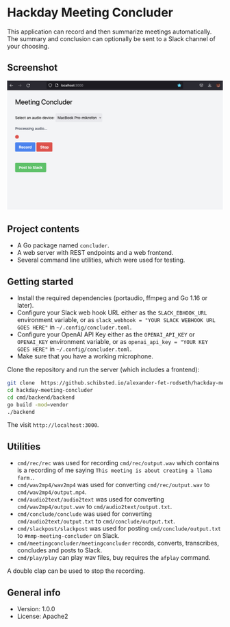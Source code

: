 # Hackday Meeting Concluder

This application can record and then summarize meetings automatically. The summary and conclusion can optionally be sent to a Slack channel of your choosing.

## Screenshot

![screenshot of recording in progress](img/screenshot.png)

## Project contents

* A Go package named `concluder`.
* A web server with REST endpoints and a web frontend.
* Several command line utilities, which were used for testing.

## Getting started

* Install the required dependencies (portaudio, ffmpeg and Go 1.16 or later).
* Configure your Slack web hook URL either as the `SLACK_EBHOOK_URL` environment variable, or as `slack_webhook = "YOUR SLACK WEBHOOK URL GOES HERE"` in `~/.config/concluder.toml`.
* Configure your OpenAI API Key either as the `OPENAI_API_KEY` or `OPENAI_KEY` environment variable, or as `openai_api_key = "YOUR KEY GOES HERE"` in `~/.config/concluder.toml`.
* Make sure that you have a working microphone.

Clone the repository and run the server (which includes a frontend):

```sh
git clone  https://github.schibsted.io/alexander-fet-rodseth/hackday-meeting-concluder.git
cd hackday-meeting-concluder
cd cmd/backend/backend
go build -mod=vendor
./backend
```

The visit `http://localhost:3000`.

## Utilities

* `cmd/rec/rec` was used for recording `cmd/rec/output.wav` which contains is a recording of me saying `This meeting is about creating a llama farm.`.
* `cmd/wav2mp4/wav2mp4` was used for converting `cmd/rec/output.wav` to `cmd/wav2mp4/output.mp4`.
* `cmd/audio2text/audio2text` was used for converting `cmd/wav2mp4/output.wav` to `cmd/audio2text/output.txt`.
* `cmd/conclude/conclude` was used for converting `cmd/audio2text/output.txt` to `cmd/conclude/output.txt`.
* `cmd/slackpost/slackpost` was used for posting `cmd/conclude/output.txt` to `#nmp-meeting-concluder` on Slack.
* `cmd/meetingconcluder/meetingconcluder` records, converts, transcribes, concludes and posts to Slack.
* `cmd/play/play` can play wav files, buy requires the `afplay` command.

A double clap can be used to stop the recording.

## General info

* Version: 1.0.0
* License: Apache2
